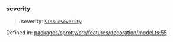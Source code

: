 
### ~~severity~~

> **severity**: [`SIssueSeverity`](../TypeAlias.SIssueSeverity)

Defined in: [packages/sprotty/src/features/decoration/model.ts:55](https://github.com/eclipse-sprotty/sprotty/blob/f9b2433481cc27a1ac0c92d525a92039ae7f6c76/packages/sprotty/src/features/decoration/model.ts#L55)
